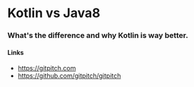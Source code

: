 # Kotlin vs Java8

### What's the difference and why Kotlin is way better.

#### Links
* https://gitpitch.com
* https://github.com/gitpitch/gitpitch
